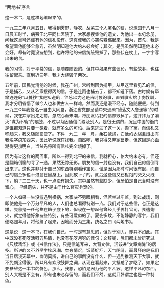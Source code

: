 “两地书”序言

  

这一本书，是这样地编起来的。

一九三二年八月五日，我得到霁野，静农，丛芜三个人署名的信，说漱园于八月一日晨五时半，病殁于北平同仁医院了，大家想搜集他的遗文，为他出一本纪念册，问我这里可还藏有他的信札没有。这真使我的心突然紧缩起来。因为，首先，我是希望着他能够全愈的，虽然明知道他大约未必会好；其次，是我虽然明知道他未必会好，却有时竟没有想到，也许将他的来信统统毁掉了，那些伏在枕上，一字字写出来的信。

我的习惯，对于平常的信，是随覆随毁的，但其中如果有些议论，有些故事，也往往留起来。直到近三年，我才大烧毁了两次。

五年前，国民党清党的时候，我在广州，常听到因为捕甲，从甲这里看见乙的信，于是捕乙，又从乙家搜得丙的信，于是连丙也捕去了，都不知道下落。古时候有牵牵连连的“瓜蔓抄”我是知道的，但总以为这是古时候的事，直到事实给了我教训，我才分明省悟了做今人也和做古人一样难。然而我还是漫不经心，随随便便，待到一九三○年我签名于自由大同盟，浙江省党部呈请中央通缉“堕落文人鲁迅等”的时候，我在弃家出走之前，忽然心血来潮，将朋友给我的信都毁掉了。这并非为了消灭“谋为不轨”的痕迹，不过以为因通信而累及别人，是很无谓的，况且中国的衙门是谁都知道只要一碰着，就有多么的可怕。后来逃过了这一关，搬了寓，而信札又积起来，我又随随便便了。不料一九三一年一月，柔石被捕，在他的衣袋里搜出有我名字的东西来，因此听说就在找我。自然啰，我只得又弃家出走，但这回是心血潮得更加明白，当然先将所有信札完全烧掉了。

因为有过这样的两回事，所以一得到北平的来信，我就担心，怕大约未必有，但还是翻箱倒箧的寻了一通，果然无踪无影。朋友的信一封也没有，我们自己的信倒寻出来了。这也并非对于自己的东西特别看作宝贝，倒是因为那时时间很有限，而自己的信至多也不过蔓在自身上，因此放下了的。此后这些信又在枪炮的交叉火线下，躺了二三十天，也一点没有损失。其中虽然有些缺少，但恐怕是自己当时没有留心， 早经遗失，并不是由于什么官灾兵燹的。

一个人如果一生没有遇到横祸，大家决不另眼相看，但若坐过牢监，到过战场，则即使他是一个万分平凡的人，人们也总看得特别一点。我们对于这些信，也正是这样。先前是一任他垫在箱子底下的，但现在一想起他曾经几乎要打官司，要遭炮火，就觉得他好象有些特别，有些可爱似的了。夏夜多蚊，不能静静的写字，我们便略照年月，将他编了起来，因地而分为三集，统名之曰《两地书》。

这是说：这一本书，在我们自己，一时是有意思的，但对于别人，却并不如此。其中既没有死呀活呀的热情，也没有花呀月呀的佳句；文辞呢，我们都未曾研究过《尺牍精华》或《书信作法》，只是信笔写来，大背文律，活该进“文章病院”的居多。所讲的又不外乎学校风潮，本身情况，饭菜好坏，天气阴晴，而最坏的是我们当日居漫天幕中，幽明莫辨，讲自己的事倒没有什么，但一遇到推测天下大事，就不免胡涂得很，所以凡有欢欣鼓舞之词，从现在看起来，大抵成了梦呓了。如果定要恭维这一本书的特色，那么，我想，恐怕是因为他的平凡罢。这样平凡的东西，别人大概是不会有，即有也未必存留的，而我们不然，这就只好谓之也是一种特色。
